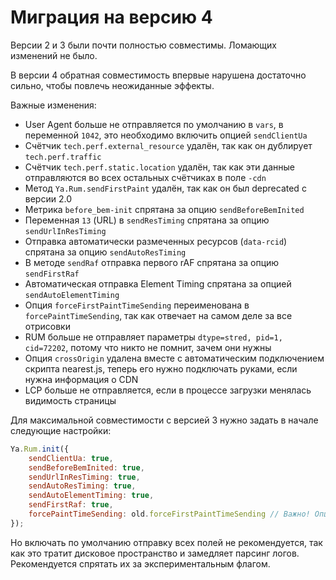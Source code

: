 # Миграция на версию 4

Версии 2 и 3 были почти полностью совместимы. Ломающих изменений не было.

В версии 4 обратная совместимость впервые нарушена достаточно сильно, чтобы повлечь неожиданные эффекты.

Важные изменения:

  * User Agent больше не отправляется по умолчанию в `vars`, в переменной `1042`, это необходимо включить опцией `sendClientUa`
  * Счётчик `tech.perf.external_resource` удалён, так как он дублирует `tech.perf.traffic`
  * Счётчик `tech.perf.static.location` удалён, так как эти данные отправляются во всех остальных счётчиках в поле `-cdn`
  * Метод `Ya.Rum.sendFirstPaint` удалён, так как он был deprecated с версии 2.0
  * Метрика `before_bem-init` спрятана за опцию `sendBeforeBemInited`
  * Переменная `13` (URL) в `sendResTiming` спрятана за опцию `sendUrlInResTiming`
  * Отправка автоматически размеченных ресурсов (`data-rcid`) спрятана за опцию `sendAutoResTiming`
  * В методе `sendRaf` отправка первого rAF спрятана за опцию `sendFirstRaf`
  * Автоматическая отправка Element Timing спрятана за опцией `sendAutoElementTiming`
  * Опция `forceFirstPaintTimeSending` переименована в `forcePaintTimeSending`, так как отвечает на самом деле за все отрисовки
  * RUM больше не отправляет параметры `dtype=stred, pid=1, cid=72202`, потому что никто не помнит, зачем они нужны
  * Опция `crossOrigin` удалена вместе с автоматическим подключением скрипта nearest.js, теперь его нужно подключать руками, если нужна информация о CDN
  * LCP больше не отправляется, если в процессе загрузки менялась видимость страницы

Для максимальной совместимости с версией 3 нужно задать в начале следующие настройки:

```js
Ya.Rum.init({
    sendClientUa: true,
    sendBeforeBemInited: true,
    sendUrlInResTiming: true,
    sendAutoResTiming: true,
    sendAutoElementTiming: true,
    sendFirstRaf: true,
    forcePaintTimeSending: old.forceFirstPaintTimeSending // Важно! Опция переименована!
});
```

Но включать по умолчанию отправку всех полей не рекомендуется, так как это тратит дисковое пространство
и замедляет парсинг логов. Рекомендуется спрятать их за экспериментальным флагом.
